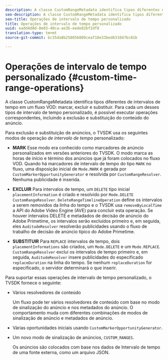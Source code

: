 ```yaml
---
description: A classe CustomRangeMetadata identifica tipos diferentes de intervalos de tempo em uma marca de fluxo VOD, excluir e substituir. Para cada um desses tipos de intervalo de tempo personalizado, é possível executar operações correspondentes, incluindo a exclusão e substituição do conteúdo do anúncio.
seo-description: A classe CustomRangeMetadata identifica tipos diferentes de intervalos de tempo em uma marca de fluxo VOD, excluir e substituir. Para cada um desses tipos de intervalo de tempo personalizado, é possível executar operações correspondentes, incluindo a exclusão e substituição do conteúdo do anúncio.
seo-title: Operações de intervalo de tempo personalizado
title: Operações de intervalo de tempo personalizado
uuid: eadd4d8d-0e03-40ca-ae3b-eede82bf2df8
translation-type: tm+mt
source-git-commit: bc35da8b258056809ceaf18e33bed631047bc81b

---
```



# Operações de intervalo de tempo personalizado {#custom-time-range-operations}

A classe CustomRangeMetadata identifica tipos diferentes de intervalos de tempo em um fluxo VOD: marcar, excluir e substituir. Para cada um desses tipos de intervalo de tempo personalizado, é possível executar operações correspondentes, incluindo a exclusão e substituição do conteúdo do anúncio.

<!--<a id="section_1323C0BAC259424C85A6ACFB48FE77EC"></a>-->

Para exclusão e substituição de anúncios, o TVSDK usa os seguintes modos de operação *de intervalo de tempo* personalizado:

* **MARK** Esse modo era conhecido como marcadores de anúncio personalizados em versões anteriores do TVSDK. O modo marca as horas de início e término dos anúncios que já foram colocados no fluxo VOD. Quando há marcadores de intervalo de tempo do tipo `MARK` no fluxo, uma disposição inicial de `Mode.MARK` é gerada por `CustomMarkerOpportunityGenerator` e resolvida por `CustomRangeResolver`. Nenhuma publicidade é inserida.

* **EXCLUIR** Para intervalos de tempo, um `DELETE` tipo inicial `placementInformation` é criado e resolvido por `Mode.DELETE` `CustomRangeResolver`. `DeleteRangeTimelineOperation` define os intervalos a serem removidos da linha do tempo e o TVSDK usa `removeByLocalTime` a API do Adobe Video Engine (AVE) para concluir esta operação. Se houver intervalos DELETE e metadados de decisão de anúncio do Adobe Primetime, os intervalos serão excluídos primeiro e, em seguida, eles `AuditudeResolver` resolverão publicidades usando o fluxo de trabalho de decisão de anúncio típico do Adobe Primetime.

* **SUBSTITUIR** Para `REPLACE` intervalos de tempo, dois `placementInformations` são criados, um `Mode.DELETE` e um `Mode.REPLACE`. `CustomRangeResolver` exclui os intervalos de tempo primeiro e, em seguida, `AuditudeResolver` insere publicidades do especificado `replaceDuration` na linha do tempo. Se nenhum `replaceDuration` for especificado, o servidor determinará o que inserir.

Para suportar essas operações de intervalo de tempo personalizado, o TVSDK fornece o seguinte:

* Vários resolvedores de conteúdo

   Um fluxo pode ter vários resolvedores de conteúdo com base no modo de sinalização do anúncio e nos metadados do anúncio. O comportamento muda com diferentes combinações de modos de sinalização de anúncio e metadados de anúncio.
* Várias oportunidades iniciais usando `CustomMarkerOpportunityGenerator`.
* Um novo modo de sinalização de anúncios, `CUSTOM_RANGES`.

   Os anúncios são colocados com base nos dados de Intervalo de tempo de uma fonte externa, como um arquivo JSON.